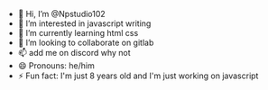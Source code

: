 - 👋 Hi, I’m @Npstudio102
- 👀 I’m interested in javascript writing 
- 🌱 I’m currently learning html css
- 💞️ I’m looking to collaborate on gitlab
- 📫 add me on discord why not
- 😄 Pronouns: he/him
- ⚡ Fun fact: I'm just 8 years old and I'm just working on javascript 

<!---
Npstudio102/Npstudio102 is a ✨ special ✨ repository because its `README.md` (this file) appears on your GitHub profile.
You can click the Preview link to take a look at your changes.
--->
